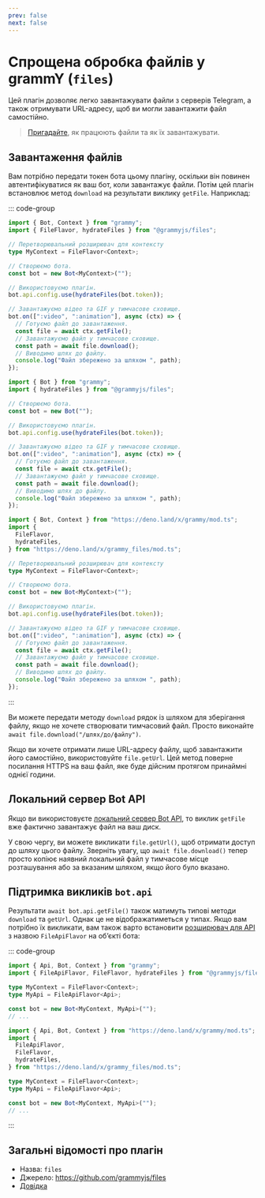 ```yaml
---
prev: false
next: false
---
```


# Спрощена обробка файлів у grammY (`files`)

Цей плагін дозволяє легко завантажувати файли з серверів Telegram, а також отримувати URL-адресу, щоб ви могли завантажити файл самостійно.

> [Пригадайте](../guide/files), як працюють файли та як їх завантажувати.

## Завантаження файлів

Вам потрібно передати токен бота цьому плагіну, оскільки він повинен автентифікуватися як ваш бот, коли завантажує файли.
Потім цей плагін встановлює метод `download` на результати виклику `getFile`.
Наприклад:

::: code-group

```ts [TypeScript]
import { Bot, Context } from "grammy";
import { FileFlavor, hydrateFiles } from "@grammyjs/files";

// Перетворювальний розширювач для контексту
type MyContext = FileFlavor<Context>;

// Створюємо бота.
const bot = new Bot<MyContext>("");

// Використовуємо плагін.
bot.api.config.use(hydrateFiles(bot.token));

// Завантажуємо відео та GIF у тимчасове сховище.
bot.on([":video", ":animation"], async (ctx) => {
  // Готуємо файл до завантаження.
  const file = await ctx.getFile();
  // Завантажуємо файл у тимчасове сховище.
  const path = await file.download();
  // Виводимо шлях до файлу.
  console.log("Файл збережено за шляхом ", path);
});
```

```js [JavaScript]
import { Bot } from "grammy";
import { hydrateFiles } from "@grammyjs/files";

// Створюємо бота.
const bot = new Bot("");

// Використовуємо плагін.
bot.api.config.use(hydrateFiles(bot.token));

// Завантажуємо відео та GIF у тимчасове сховище.
bot.on([":video", ":animation"], async (ctx) => {
  // Готуємо файл до завантаження.
  const file = await ctx.getFile();
  // Завантажуємо файл у тимчасове сховище.
  const path = await file.download();
  // Виводимо шлях до файлу.
  console.log("Файл збережено за шляхом ", path);
});
```

```ts [Deno]
import { Bot, Context } from "https://deno.land/x/grammy/mod.ts";
import {
  FileFlavor,
  hydrateFiles,
} from "https://deno.land/x/grammy_files/mod.ts";

// Перетворювальний розширювач для контексту
type MyContext = FileFlavor<Context>;

// Створюємо бота.
const bot = new Bot<MyContext>("");

// Використовуємо плагін.
bot.api.config.use(hydrateFiles(bot.token));

// Завантажуємо відео та GIF у тимчасове сховище.
bot.on([":video", ":animation"], async (ctx) => {
  // Готуємо файл до завантаження.
  const file = await ctx.getFile();
  // Завантажуємо файл у тимчасове сховище.
  const path = await file.download();
  // Виводимо шлях до файлу.
  console.log("Файл збережено за шляхом ", path);
});
```

:::

Ви можете передати методу `download` рядок із шляхом для зберігання файлу, якщо не хочете створювати тимчасовий файл.
Просто виконайте `await file.download("/шлях/до/файлу")`.

Якщо ви хочете отримати лише URL-адресу файлу, щоб завантажити його самостійно, використовуйте `file.getUrl`.
Цей метод поверне посилання HTTPS на ваш файл, яке буде дійсним протягом принаймні однієї години.

## Локальний сервер Bot API

Якщо ви використовуєте [локальний сервер Bot API](https://core.telegram.org/bots/api#using-a-local-bot-api-server), то виклик `getFile` вже фактично завантажує файл на ваш диск.

У свою чергу, ви можете викликати `file.getUrl()`, щоб отримати доступ до шляху цього файлу.
Зверніть увагу, що `await file.download()` тепер просто копіює наявний локальний файл у тимчасове місце розташування або за вказаним шляхом, якщо його було вказано.

## Підтримка викликів `bot.api`

Результати `await bot.api.getFile()` також матимуть типові методи `download` та `getUrl`.
Однак це не відображатиметься у типах.
Якщо вам потрібно їх викликати, вам також варто встановити [розширювач для API](../advanced/transformers#розширювач-для-api) з назвою `FileApiFlavor` на обʼєкті бота:

::: code-group

```ts [Node.js]
import { Api, Bot, Context } from "grammy";
import { FileApiFlavor, FileFlavor, hydrateFiles } from "@grammyjs/files";

type MyContext = FileFlavor<Context>;
type MyApi = FileApiFlavor<Api>;

const bot = new Bot<MyContext, MyApi>("");
// ...
```

```ts [Deno]
import { Api, Bot, Context } from "https://deno.land/x/grammy/mod.ts";
import {
  FileApiFlavor,
  FileFlavor,
  hydrateFiles,
} from "https://deno.land/x/grammy_files/mod.ts";

type MyContext = FileFlavor<Context>;
type MyApi = FileApiFlavor<Api>;

const bot = new Bot<MyContext, MyApi>("");
// ...
```

:::

## Загальні відомості про плагін

- Назва: `files`
- Джерело: <https://github.com/grammyjs/files>
- [Довідка](/ref/files/)
